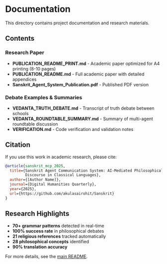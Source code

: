 # Documentation

This directory contains project documentation and research materials.

## Contents

### Research Paper
- **PUBLICATION_README_PRINT.md** - Academic paper optimized for A4 printing (8-10 pages)
- **PUBLICATION_README.md** - Full academic paper with detailed appendices
- **Sanskrit_Agent_System_Publication.pdf** - Published PDF version

### Debate Examples & Summaries
- **VEDANTA_TRUTH_DEBATE.md** - Transcript of truth debate between schools
- **VEDANTA_ROUNDTABLE_SUMMARY.md** - Summary of multi-agent roundtable discussion
- **VERIFICATION.md** - Code verification and validation notes

## Citation

If you use this work in academic research, please cite:

```bibtex
@article{sanskrit_mcp_2025,
  title={Sanskrit Agent Communication System: AI-Mediated Philosophical 
         Discourse in Classical Languages},
  author={[Author Name]},
  journal={Digital Humanities Quarterly},
  year={2025},
  url={https://github.com/akulasairohit/Sanskrit}
}
```

## Research Highlights

- **70+ grammar patterns** detected in real-time
- **100% success rate** in philosophical debates
- **21 religious references** tracked automatically
- **28 philosophical concepts** identified
- **90% translation accuracy**

For more details, see the [main README](../README.md).

